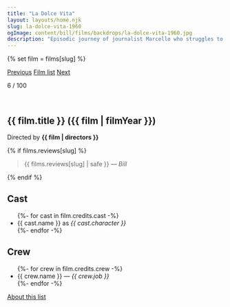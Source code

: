 ```yaml
---
title: "La Dolce Vita"
layout: layouts/home.njk
slug: la-dolce-vita-1960
ogImage: content/bill/films/backdrops/la-dolce-vita-1960.jpg
description: "Episodic journey of journalist Marcello who struggles to find his place in the world, torn between the allure of Rome's elite social scene and the stifling domesticity offered by his girlfriend, all the while searching for a way to become a serious writer."
---
```


{% set film = films[slug] %}

<nav class="films">
  <a class="prev" href="../im-all-right-jack-1959">Previous</a>
  <a href="../">Film list</a>
  <a class="next" href="../purple-noon-1960">Next</a>
</nav>

<p>6 / 100</p>

<article class="film">
  <div class="backdrop-and-poster">
    <img class="poster" src="../films/posters/{{ slug }}.jpg" alt="">
    <img class="backdrop" src="../films/backdrops/{{ slug }}.jpg" alt="">
  </div>

  <h1>{{ film.title }} ({{ film | filmYear }})</h1>

  

  <p class="director">
    Directed by <strong>{{ film | directors }}</strong>
  </p>

  {% if films.reviews[slug] %}
    <blockquote> 
      {{ films.reviews[slug] | safe }} <em>— Bill</em>
    </blockquote> 
  {% endif %}

  <h2>
    Cast
  </h2>
  <ul>
    {%- for cast in film.credits.cast -%}
      <li>
        {{ cast.name }} as <em>{{ cast.character }}</em>
      </li>
    {%- endfor -%}
  </ul>

  <h2>
    Crew
  </h2>
  <ul>
    {%- for crew in film.credits.crew -%}
      <li>
        {{ crew.name }} &mdash; <em>{{ crew.job }}</em>
      </li>
    {%- endfor -%}
  </ul>
</article>
<footer>
  <a href="../about">About this list</a>
</footer>
